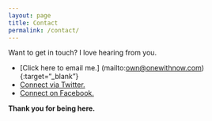 ```yaml
---
layout: page
title: Contact
permalink: /contact/
---
```


Want to get in touch? I love hearing from you. 

- [Click here to email me.] (mailto:own@onewithnow.com) {:target=“_blank”}
- <a href=“http://www.twitter.com/onewithnow” target=“_blank”>Connect via Twitter.</a> 
- <a href=“http://www.facebook.com/onewithnow” target=“_blank”>Connect on Facebook.</a> 

<strong>Thank you for being here.</strong>
